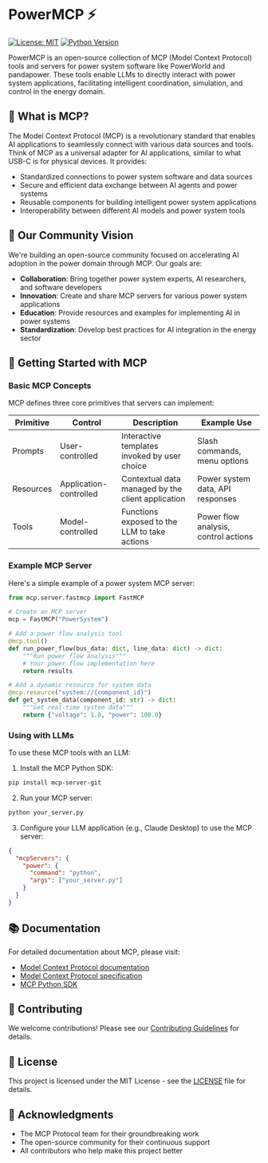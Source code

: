 # PowerMCP ⚡

[![License: MIT](https://img.shields.io/badge/License-MIT-yellow.svg)](https://opensource.org/licenses/MIT)
[![Python Version](https://img.shields.io/badge/python-3.8%2B-blue.svg)](https://www.python.org/downloads/)

PowerMCP is an open-source collection of MCP (Model Context Protocol) tools and servers for power system software like PowerWorld and pandapower. These tools enable LLMs to directly interact with power system applications, facilitating intelligent coordination, simulation, and control in the energy domain.

## 🌟 What is MCP?

The Model Context Protocol (MCP) is a revolutionary standard that enables AI applications to seamlessly connect with various data sources and tools. Think of MCP as a universal adapter for AI applications, similar to what USB-C is for physical devices. It provides:

- Standardized connections to power system software and data sources
- Secure and efficient data exchange between AI agents and power systems
- Reusable components for building intelligent power system applications
- Interoperability between different AI models and power system tools

## 🤝 Our Community Vision

We're building an open-source community focused on accelerating AI adoption in the power domain through MCP. Our goals are:

- **Collaboration**: Bring together power system experts, AI researchers, and software developers
- **Innovation**: Create and share MCP servers for various power system applications
- **Education**: Provide resources and examples for implementing AI in power systems
- **Standardization**: Develop best practices for AI integration in the energy sector

## 🚀 Getting Started with MCP

### Basic MCP Concepts

MCP defines three core primitives that servers can implement:

| Primitive | Control                | Description                                       | Example Use                  |
| --------- | ---------------------- | ------------------------------------------------- | ---------------------------- |
| Prompts   | User-controlled        | Interactive templates invoked by user choice      | Slash commands, menu options |
| Resources | Application-controlled | Contextual data managed by the client application | Power system data, API responses |
| Tools     | Model-controlled       | Functions exposed to the LLM to take actions      | Power flow analysis, control actions |

### Example MCP Server

Here's a simple example of a power system MCP server:

```python
from mcp.server.fastmcp import FastMCP

# Create an MCP server
mcp = FastMCP("PowerSystem")

# Add a power flow analysis tool
@mcp.tool()
def run_power_flow(bus_data: dict, line_data: dict) -> dict:
    """Run power flow analysis"""
    # Your power flow implementation here
    return results

# Add a dynamic resource for system data
@mcp.resource("system://{component_id}")
def get_system_data(component_id: str) -> dict:
    """Get real-time system data"""
    return {"voltage": 1.0, "power": 100.0}
```

### Using with LLMs

To use these MCP tools with an LLM:

1. Install the MCP Python SDK:
```bash
pip install mcp-server-git
```

2. Run your MCP server:
```bash
python your_server.py
```

3. Configure your LLM application (e.g., Claude Desktop) to use the MCP server:
```json
{
  "mcpServers": {
    "power": {
      "command": "python",
      "args": ["your_server.py"]
    }
  }
}
```

## 📚 Documentation

For detailed documentation about MCP, please visit:
- [Model Context Protocol documentation](https://modelcontextprotocol.io/docs)
- [Model Context Protocol specification](https://modelcontextprotocol.io/specification)
- [MCP Python SDK](https://github.com/modelcontextprotocol/python-sdk)

## 🤝 Contributing

We welcome contributions! Please see our [Contributing Guidelines](CONTRIBUTING.md) for details.

## 📄 License

This project is licensed under the MIT License - see the [LICENSE](LICENSE) file for details.

## 🙏 Acknowledgments

- The MCP Protocol team for their groundbreaking work
- The open-source community for their continuous support
- All contributors who help make this project better
